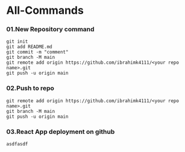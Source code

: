 # All-Commands

### 01.New Repository command
```
git init
git add README.md
git commit -m "comment"
git branch -M main
git remote add origin https://github.com/ibrahimk4111/<your repo name>.git
git push -u origin main
```

### 02.Push to repo
```
git remote add origin https://github.com/ibrahimk4111/<your repo name>.git
git branch -M main
git push -u origin main
```

### 03.React App deployment on github
```
asdfasdf
```
